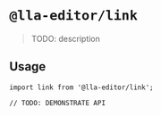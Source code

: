 # `@lla-editor/link`

> TODO: description

## Usage

```
import link from '@lla-editor/link';

// TODO: DEMONSTRATE API
```
